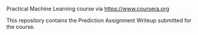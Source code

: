 Practical Machine Learning course via https://www.coursera.org

This repository contains the Prediction Assignment Writeup submitted for the course.

